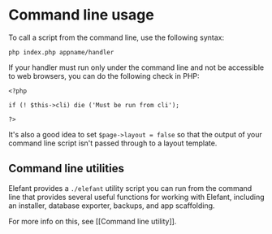 # Command line usage

To call a script from the command line, use the following syntax:

	php index.php appname/handler

If your handler must run only under the command line and not be accessible to web browsers, you can do the following check in PHP:

	<?php
	
	if (! $this->cli) die ('Must be run from cli');
	
	?>

It's also a good idea to set `$page->layout = false` so that the output of your command line script isn't passed through to a layout template.

## Command line utilities

Elefant provides a `./elefant` utility script you can run from the command line that provides several useful functions for working with Elefant, including an installer, database exporter, backups, and app scaffolding.

For more info on this, see [[Command line utility]].